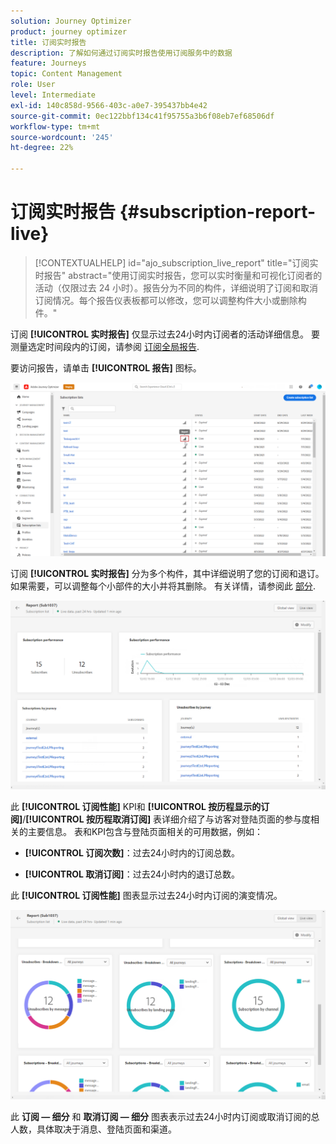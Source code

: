 ```yaml
---
solution: Journey Optimizer
product: journey optimizer
title: 订阅实时报告
description: 了解如何通过订阅实时报告使用订阅服务中的数据
feature: Journeys
topic: Content Management
role: User
level: Intermediate
exl-id: 140c858d-9566-403c-a0e7-395437bb4e42
source-git-commit: 0ec122bbf134c41f95755a3b6f08eb7ef68506df
workflow-type: tm+mt
source-wordcount: '245'
ht-degree: 22%

---
```


# 订阅实时报告 {#subscription-report-live}

>[!CONTEXTUALHELP]
>id="ajo_subscription_live_report"
>title="订阅实时报告"
>abstract="使用订阅实时报告，您可以实时衡量和可视化订阅者的活动（仅限过去 24 小时）。报告分为不同的构件，详细说明了订阅和取消订阅情况。每个报告仪表板都可以修改，您可以调整构件大小或删除构件。"

订阅 **[!UICONTROL 实时报告]** 仅显示过去24小时内订阅者的活动详细信息。 要测量选定时间段内的订阅，请参阅 [订阅全局报告](subscription-report-global.md).

要访问报告，请单击 **[!UICONTROL 报告]** 图标。

![](assets/subscription_report_7.png)

订阅 **[!UICONTROL 实时报告]** 分为多个构件，其中详细说明了您的订阅和退订。 如果需要，可以调整每个小部件的大小并将其删除。 有关详情，请参阅此 [部分](live-report.md).

![](assets/subscription_report_3.png)

此 **[!UICONTROL 订阅性能]** KPI和 **[!UICONTROL 按历程显示的订阅]**/**[!UICONTROL 按历程取消订阅]** 表详细介绍了与访客对登陆页面的参与度相关的主要信息。 表和KPI包含与登陆页面相关的可用数据，例如：

* **[!UICONTROL 订阅次数]**：过去24小时内的订阅总数。

* **[!UICONTROL 取消订阅]**：过去24小时内的退订总数。

此 **[!UICONTROL 订阅性能]** 图表显示过去24小时内订阅的演变情况。

![](assets/subscription_report_4.png)

此 **订阅 — 细分** 和 **取消订阅 — 细分** 图表表示过去24小时内订阅或取消订阅的总人数，具体取决于消息、登陆页面和渠道。

